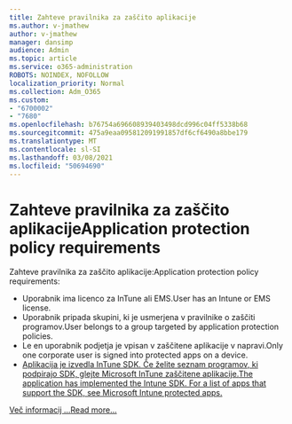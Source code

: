 ```yaml
---
title: Zahteve pravilnika za zaščito aplikacije
ms.author: v-jmathew
author: v-jmathew
manager: dansimp
audience: Admin
ms.topic: article
ms.service: o365-administration
ROBOTS: NOINDEX, NOFOLLOW
localization_priority: Normal
ms.collection: Adm_O365
ms.custom:
- "6700002"
- "7680"
ms.openlocfilehash: b76754a696608939403498dcd996c04ff5338b68
ms.sourcegitcommit: 475a9eaa095812091991857df6cf6490a8bbe179
ms.translationtype: MT
ms.contentlocale: sl-SI
ms.lasthandoff: 03/08/2021
ms.locfileid: "50694690"
---
```

# <a name="application-protection-policy-requirements"></a><span data-ttu-id="6384b-102">Zahteve pravilnika za zaščito aplikacije</span><span class="sxs-lookup"><span data-stu-id="6384b-102">Application protection policy requirements</span></span>

<span data-ttu-id="6384b-103">Zahteve pravilnika za zaščito aplikacije:</span><span class="sxs-lookup"><span data-stu-id="6384b-103">Application protection policy requirements:</span></span>

- <span data-ttu-id="6384b-104">Uporabnik ima licenco za InTune ali EMS.</span><span class="sxs-lookup"><span data-stu-id="6384b-104">User has an Intune or EMS license.</span></span>
- <span data-ttu-id="6384b-105">Uporabnik pripada skupini, ki je usmerjena v pravilnike o zaščiti programov.</span><span class="sxs-lookup"><span data-stu-id="6384b-105">User belongs to a group targeted by application protection policies.</span></span>
- <span data-ttu-id="6384b-106">Le en uporabnik podjetja je vpisan v zaščitene aplikacije v napravi.</span><span class="sxs-lookup"><span data-stu-id="6384b-106">Only one corporate user is signed into protected apps on a device.</span></span>
- [<span data-ttu-id="6384b-107">Aplikacija je izvedla InTune SDK. Če želite seznam programov, ki podpirajo SDK, glejte Microsoft InTune zaščitene aplikacije.</span><span class="sxs-lookup"><span data-stu-id="6384b-107">The application has implemented the Intune SDK. For a list of apps that support the SDK, see Microsoft Intune protected apps.</span></span>](https://docs.microsoft.com/mem/intune/apps/apps-supported-intune-apps)

[<span data-ttu-id="6384b-108">Več informacij ...</span><span class="sxs-lookup"><span data-stu-id="6384b-108">Read more...</span></span>](https://docs.microsoft.com/mem/intune/apps/app-protection-policy)
